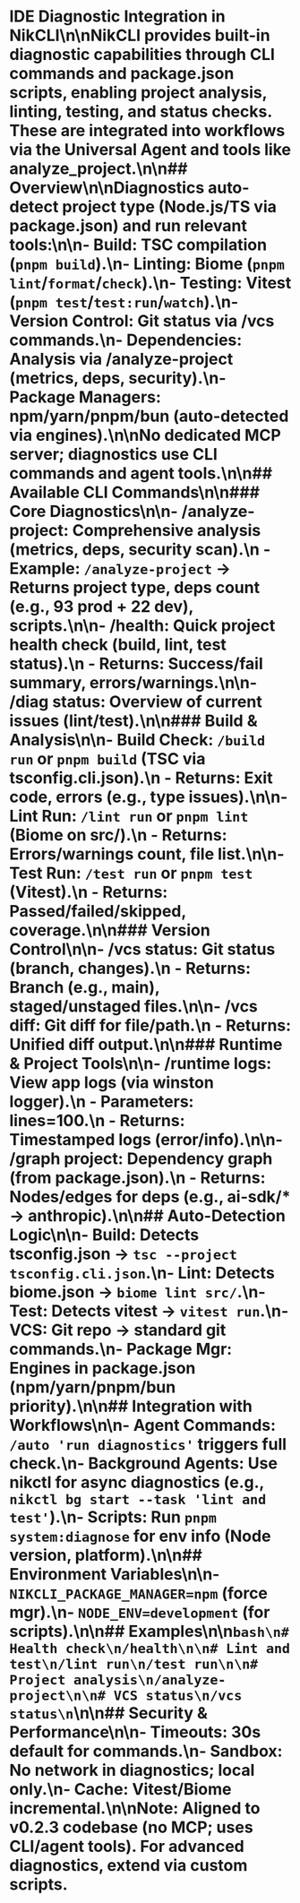 # IDE Diagnostic Integration in NikCLI\n\nNikCLI provides built-in diagnostic capabilities through CLI commands and package.json scripts, enabling project analysis, linting, testing, and status checks. These are integrated into workflows via the Universal Agent and tools like analyze_project.\n\n## Overview\n\nDiagnostics auto-detect project type (Node.js/TS via package.json) and run relevant tools:\n\n- **Build**: TSC compilation (`pnpm build`).\n- **Linting**: Biome (`pnpm lint`/`format`/`check`).\n- **Testing**: Vitest (`pnpm test`/`test:run`/`watch`).\n- **Version Control**: Git status via /vcs commands.\n- **Dependencies**: Analysis via /analyze-project (metrics, deps, security).\n- **Package Managers**: npm/yarn/pnpm/bun (auto-detected via engines).\n\nNo dedicated MCP server; diagnostics use CLI commands and agent tools.\n\n## Available CLI Commands\n\n### Core Diagnostics\n\n- **/analyze-project**: Comprehensive analysis (metrics, deps, security scan).\n - Example: `/analyze-project` → Returns project type, deps count (e.g., 93 prod + 22 dev), scripts.\n\n- **/health**: Quick project health check (build, lint, test status).\n - Returns: Success/fail summary, errors/warnings.\n\n- **/diag status**: Overview of current issues (lint/test).\n\n### Build & Analysis\n\n- **Build Check**: `/build run` or `pnpm build` (TSC via tsconfig.cli.json).\n - Returns: Exit code, errors (e.g., type issues).\n\n- **Lint Run**: `/lint run` or `pnpm lint` (Biome on src/).\n - Returns: Errors/warnings count, file list.\n\n- **Test Run**: `/test run` or `pnpm test` (Vitest).\n - Returns: Passed/failed/skipped, coverage.\n\n### Version Control\n\n- **/vcs status**: Git status (branch, changes).\n - Returns: Branch (e.g., main), staged/unstaged files.\n\n- **/vcs diff**: Git diff for file/path.\n - Returns: Unified diff output.\n\n### Runtime & Project Tools\n\n- **/runtime logs**: View app logs (via winston logger).\n - Parameters: lines=100.\n - Returns: Timestamped logs (error/info).\n\n- **/graph project**: Dependency graph (from package.json).\n - Returns: Nodes/edges for deps (e.g., ai-sdk/\* → anthropic).\n\n## Auto-Detection Logic\n\n- **Build**: Detects tsconfig.json → `tsc --project tsconfig.cli.json`.\n- **Lint**: Detects biome.json → `biome lint src/`.\n- **Test**: Detects vitest → `vitest run`.\n- **VCS**: Git repo → standard git commands.\n- **Package Mgr**: Engines in package.json (npm/yarn/pnpm/bun priority).\n\n## Integration with Workflows\n\n- **Agent Commands**: `/auto 'run diagnostics'` triggers full check.\n- **Background Agents**: Use nikctl for async diagnostics (e.g., `nikctl bg start --task 'lint and test'`).\n- **Scripts**: Run `pnpm system:diagnose` for env info (Node version, platform).\n\n## Environment Variables\n\n- `NIKCLI_PACKAGE_MANAGER=npm` (force mgr).\n- `NODE_ENV=development` (for scripts).\n\n## Examples\n\n`bash\n# Health check\n/health\n\n# Lint and test\n/lint run\n/test run\n\n# Project analysis\n/analyze-project\n\n# VCS status\n/vcs status\n`\n\n## Security & Performance\n\n- **Timeouts**: 30s default for commands.\n- **Sandbox**: No network in diagnostics; local only.\n- **Cache**: Vitest/Biome incremental.\n\n**Note**: Aligned to v0.2.3 codebase (no MCP; uses CLI/agent tools). For advanced diagnostics, extend via custom scripts.
